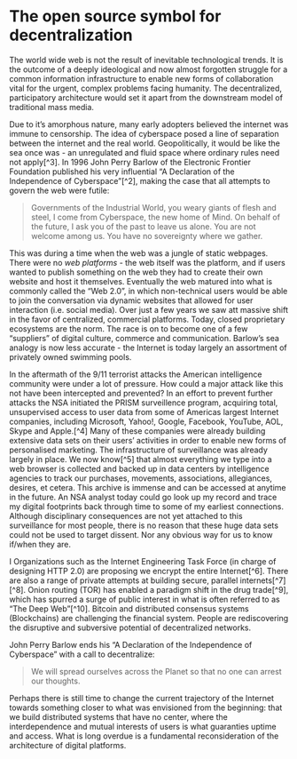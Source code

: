 # The open source symbol for decentralization

The world wide web is not the result of inevitable technological trends. It is the outcome of a deeply ideological and now almost forgotten struggle for a common information infrastructure to enable new forms of collaboration vital for the urgent, complex problems facing humanity. The decentralized, participatory architecture would set it apart from the downstream model of traditional mass media.

Due to it’s amorphous nature, many early adopters believed the internet was immune to censorship. The idea of cyberspace posed a line of separation between the internet and the real world. Geopolitically, it would be like the sea once was - an unregulated and fluid space where ordinary rules need not apply[^3]. In 1996 John Perry Barlow of the Electronic Frontier Foundation published his very influential “A Declaration of the Independence of Cyberspace”[^2], making the case that all attempts to govern the web were futile:

> Governments of the Industrial World, you weary giants of flesh and steel, I come from Cyberspace, the new home of Mind. On behalf of the future, I ask you of the past to leave us alone. You are not welcome among us. You have no sovereignty where we gather.

This was during a time when the web was a jungle of static webpages. There were no *web platforms* - the web itself was the platform, and if users wanted to publish something on the web they had to create their own website and host it themselves.
Eventually the web matured into what is commonly called the “Web 2.0”, in which non-technical users would be able to join the conversation via dynamic websites that allowed for user interaction (i.e. social media). Over just a few years we saw att massive shift in the favor of centralized, commercial platforms. Today, closed proprietary ecosystems are the norm. The race is on to become one of a few “suppliers” of digital culture, commerce and communication. Barlow’s sea analogy is now less accurate - the Internet is today largely an assortment of privately owned swimming pools.

In the aftermath of the 9/11 terrorist attacks the American intelligence community were under a lot of pressure. How could a major attack like this not have been intercepted and prevented?
In an effort to prevent further attacks the NSA initiated the PRISM surveillence program, acquiring total, unsupervised access to user data from some of Americas largest Internet companies, including Microsoft, Yahoo!, Google, Facebook, YouTube, AOL, Skype and Apple.[^4] Many of these companies were already building extensive data sets on their users’ activities in order to enable new forms of personalised marketing. The infrastructure of surveillance was already largely in place.
We now know[^5] that almost everything we type into a web browser is collected and backed up in data centers by intelligence agencies to track our purchases, movements, associations, allegiances, desires, et cetera. This archive is immense and can be accessed at anytime in the future. An NSA analyst today could go look up my record and trace my digital footprints back through time to some of my earliest connections. Although disciplinary consequences are not yet attached to this surveillance for most people, there is no reason that these huge data sets could not be used to target dissent. Nor any obvious way for us to know if/when they are.

I Organizations such as the Internet Engineering Task Force (in charge of designing HTTP 2.0) are proposing we encrypt the entire Internet[^6]. There are also a range of private attempts at building secure, parallel internets[^7][^8]. Onion routing (TOR) has enabled a paradigm shift in the drug trade[^9], which has spurred a surge of public interest in what is often referred to as “The Deep Web”[^10]. Bitcoin and distributed consensus systems (Blockchains) are challenging the financial system. People are rediscovering the disruptive and subversive potential of decentralized networks.

John Perry Barlow ends his “A Declaration of the Independence of Cyberspace” with a call to decentralize:

> We will spread ourselves across the Planet so that no one can arrest our thoughts.

Perhaps there is still time to change the current trajectory of the Internet towards something closer to what was envisioned from the beginning: that we build distributed systems that have no center, where the interdependence and mutual interests of users is what guaranties uptime and access. What is long overdue is a fundamental reconsideration of the architecture of digital platforms.
